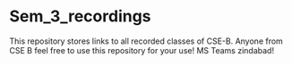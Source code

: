 # Sem_3_recordings
This repository stores links to all recorded classes of CSE-B. Anyone from CSE B feel free to use this repository for your use!
MS Teams zindabad!
